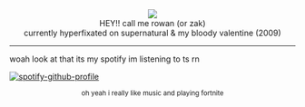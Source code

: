 <div align="center">
  <img src="https://cdn.discordapp.com/attachments/1276918902139392013/1338569602216759337/Untitled22_20250210175732.png?ex=67ab8f96&is=67aa3e16&hm=df203b4ab938142eb7c5b5c406c88563bb7cc44117f57016e8865fc90364f442&"> <br/>
HEY!! call me rowan (or zak) <br/>
currently hyperfixated on supernatural & my bloody valentine (2009)
</div>
<hr/>
woah look at that its my spotify im listening to ts rn

[![spotify-github-profile](https://spotify-github-profile.kittinanx.com/api/view?uid=31mc5dbs4bh6qyye5trc4h765lzq&cover_image=true&theme=novatorem&show_offline=true&background_color=121212&interchange=true&bar_color=c1d1cf&bar_color_cover=false)](https://spotify-github-profile.kittinanx.com/api/view?uid=31mc5dbs4bh6qyye5trc4h765lzq&redirect=true) 
<div align="center">
<sup>oh yeah i really like music and playing fortnite</sup>

